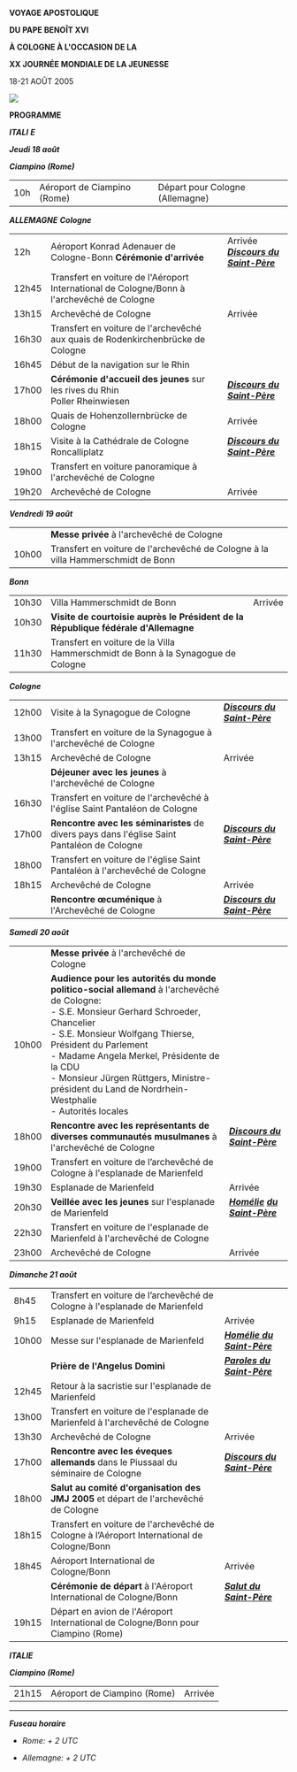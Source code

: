 **VOYAGE APOSTOLIQUE**

**DU PAPE BENOÎT XVI**

**À COLOGNE À L'OCCASION DE LA**

**XX JOURNÉE MONDIALE DE LA JEUNESSE**

18-21 AOÛT 2005

![](/content/dam/benedict-xvi/images/travels/2005/colonia2005.jpg)

**PROGRAMME**

***ITALI*** ***E***

***Jeudi 18 août***

***Ciampino (Rome)***

|     |     |     |
| --- | --- | --- |
| 10h | Aéroport de Ciampino (Rome) | Départ pour Cologne (Allemagne) |

***ALLEMAGNE*** ***Cologne***

|     |     |     |
| --- | --- | --- |
| 12h | Aéroport Konrad Adenauer de Cologne-Bonn **Cérémonie d'arrivée** | Arrivée<br>***[Discours du Saint-Père](/content/benedict-xvi/fr/speeches/2005/august/documents/hf_ben-xvi_spe_20050818_welcome-germany.html)*** |
| 12h45 | Transfert en voiture de l'Aéroport International de Cologne/Bonn à l'archevêché de Cologne |  |
| 13h15 | Archevêché de Cologne | Arrivée |
| 16h30 | Transfert en voiture de l'archevêché aux quais de Rodenkirchenbrücke de Cologne |  |
| 16h45 | Début de la navigation sur le Rhin |  |
| 17h00 | **Cérémonie d'accueil des jeunes** sur les rives du Rhin<br> Poller Rheinwiesen | ***[Discours du Saint-Père](/content/benedict-xvi/fr/speeches/2005/august/documents/hf_ben-xvi_spe_20050818_youth-celebration.html)*** |
| 18h00 | Quais de Hohenzollernbrücke de Cologne | Arrivée |
| 18h15 | Visite à la Cathédrale de Cologne<br> Roncalliplatz | [***Discours*** ***du Saint-Père***](/content/benedict-xvi/fr/speeches/2005/august/documents/hf_ben-xvi_spe_20050818_cologne-cathedral.html) |
| 19h00 | Transfert en voiture panoramique à l'archevêché de Cologne |  |
| 19h20 | Archevêché de Cologne | Arrivée |

***Vendredi 19 août***

|     |     |     |
| --- | --- | --- |
|  | **Messe privée** à l'archevêché de Cologne |  |
| 10h00 | Transfert en voiture de l'archevêché de Cologne à la villa Hammerschmidt de Bonn |  |

***Bonn***

|     |     |     |
| --- | --- | --- |
| 10h30 | Villa Hammerschmidt de Bonn | Arrivée |
| 10h30 | **Visite de courtoisie auprès le Président de la République fédérale d'Allemagne** |  |
| 11h30 | Transfert en voiture de la Villa Hammerschmidt de Bonn à la Synagogue de Cologne |  |

***Cologne***

|     |     |     |
| --- | --- | --- |
| 12h00 | Visite à la Synagogue de Cologne | ***[Discours du Saint-Père](/content/benedict-xvi/fr/speeches/2005/august/documents/hf_ben-xvi_spe_20050819_cologne-synagogue.html)*** |
| 13h00 | Transfert en voiture de la Synagogue à l'archevêché de Cologne |  |
| 13h15 | Archevêché de Cologne | Arrivée |
|  | **Déjeuner avec les jeunes** à l'archevêché de Cologne |  |
| 16h30 | Transfert en voiture de l'archevêché à l'église Saint Pantaléon de Cologne |  |
| 17h00 | **Rencontre avec les séminaristes** de divers pays dans l'église Saint Pantaléon de Cologne | ***[Discours du Saint-Père](/content/benedict-xvi/fr/speeches/2005/august/documents/hf_ben-xvi_spe_20050819_seminarians.html)*** |
| 18h00 | Transfert en voiture de l'église Saint Pantaléon à l'archevêché de Cologne |  |
| 18h15 | Archevêché de Cologne | Arrivée |
|  | **Rencontre œcuménique** à l'Archevêché de Cologne | ***[Discours du Saint-Père](/content/benedict-xvi/fr/speeches/2005/august/documents/hf_ben-xvi_spe_20050819_ecumenical-meeting.html)*** |

***Samedi 20 août***

|     |     |     |
| --- | --- | --- |
|  | **Messe privée** à l'archevêché de Cologne |  |
| 10h00 | **Audience pour les autorités du monde politico-social allemand** à l'archevêché de Cologne:<br> \- S.E. Monsieur Gerhard Schroeder, Chancelier<br> \- S.E. Monsieur Wolfgang Thierse, Président du Parlement<br> \- Madame Angela Merkel, Présidente de la CDU<br> \- Monsieur Jürgen Rüttgers, Ministre-président du Land de Nordrhein-Westphalie<br> \- Autorités locales |  |
| 18h00 | **Rencontre avec les représentants de diverses communautés musulmanes** à l'archevêché de Cologne | ***[Discours du Saint-Père](/content/benedict-xvi/fr/speeches/2005/august/documents/hf_ben-xvi_spe_20050820_meeting-muslims.html)*** |
| 19h00 | Transfert en voiture de l’archevêché de Cologne à l'esplanade de Marienfeld |  |
| 19h30 | Esplanade de Marienfeld | Arrivée |
| 20h30 | **Veillée avec les jeunes** sur l'esplanade de Marienfeld | [***Homélie***](/content/benedict-xvi/fr/speeches/2005/august/documents/hf_ben-xvi_spe_20050820_vigil-wyd.html) ***[du Saint-Père](/content/benedict-xvi/fr/speeches/2005/august/documents/hf_ben-xvi_spe_20050820_vigil-wyd.html)*** |
| 22h30 | Transfert en voiture de l'esplanade de Marienfeld à l'archevêché de Cologne |  |
| 23h00 | Archevêché de Cologne | Arrivée |

***Dimanche 21 août***

|     |     |     |
| --- | --- | --- |
| 8h45 | Transfert en voiture de l’archevêché de Cologne à l'esplanade de Marienfeld |  |
| 9h15 | Esplanade de Marienfeld | Arrivée |
| 10h00 | Messe sur l'esplanade de Marienfeld | ***[Homélie du Saint-Père](/content/benedict-xvi/fr/homilies/2005/documents/hf_ben-xvi_hom_20050821_20th-world-youth-day.html)*** |
|  | **Prière de l'Angelus Domini** | ***[Paroles du Saint-Père](/content/benedict-xvi/fr/angelus/2005/documents/hf_ben-xvi_ang_20050821_20th-wyd.html)*** |
| 12h45 | Retour à la sacristie sur l'esplanade de Marienfeld |  |
| 13h00 | Transfert en voiture de l'esplanade de Marienfeld à l'archevêché de Cologne |  |
| 13h30 | Archevêché de Cologne | Arrivée |
| 17h00 | **Rencontre avec les éveques allemands** dans le Piussaal du séminaire de Cologne | ***[Discours du Saint-Père](/content/benedict-xvi/fr/speeches/2005/august/documents/hf_ben-xvi_spe_20050821_german-bishops.html)*** |
| 18h00 | **Salut au comité d'organisation des JMJ 2005** et départ de l'archevêché de Cologne |  |
| 18h15 | Transfert en voiture de l'archevêché de Cologne à l’Aéroport International de Cologne/Bonn |  |
| 18h45 | Aéroport International de Cologne/Bonn | Arrivée |
|  | **Cérémonie de départ** à l'Aéroport International de Cologne/Bonn | ***[Salut du Saint-Père](/content/benedict-xvi/fr/speeches/2005/august/documents/hf_ben-xvi_spe_20050821_farewell-wyd.html)*** |
| 19h15 | Départ en avion de l'Aéroport International de Cologne/Bonn pour Ciampino (Rome) |  |

***ITALIE***

***Ciampino (Rome)***

|     |     |     |
| --- | --- | --- |
| 21h15 | Aéroport de Ciampino (Rome) | Arrivée |

* * *

***Fuseau horaire***

- *Rome: + 2 UTC*

- *Allemagne: + 2 UTC*